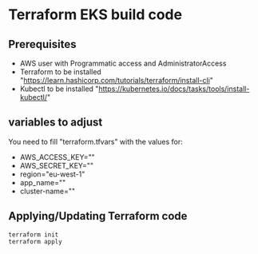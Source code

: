 # Terraform EKS build code
## Prerequisites

* AWS user with Programmatic access and AdministratorAccess
* Terraform to be installed "https://learn.hashicorp.com/tutorials/terraform/install-cli"
* Kubectl to be installed "https://kubernetes.io/docs/tasks/tools/install-kubectl/"

## variables to adjust
You need to fill "terraform.tfvars" with the values for:
- AWS_ACCESS_KEY=""
- AWS_SECRET_KEY=""
- region="eu-west-1"
- app_name=""
- cluster-name=""

## Applying/Updating Terraform code

`terraform init` </br>
`terraform apply`

